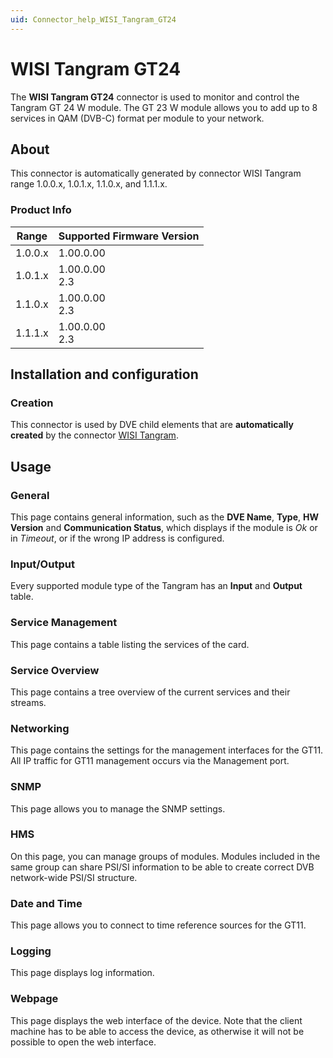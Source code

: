 ```yaml
---
uid: Connector_help_WISI_Tangram_GT24
---
```


# WISI Tangram GT24

The **WISI Tangram GT24** connector is used to monitor and control the Tangram GT 24 W module. The GT 23 W module allows you to add up to 8 services in QAM (DVB-C) format per module to your network.

## About

This connector is automatically generated by connector WISI Tangram range 1.0.0.x, 1.0.1.x, 1.1.0.x, and 1.1.1.x.

### Product Info

| Range   | Supported Firmware Version |
|---------|----------------------------|
| 1.0.0.x | 1.00.0.00                  |
| 1.0.1.x | 1.00.0.00<br>2.3           |
| 1.1.0.x | 1.00.0.00<br>2.3           |
| 1.1.1.x | 1.00.0.00<br>2.3           |

## Installation and configuration

### Creation

This connector is used by DVE child elements that are **automatically created** by the connector [WISI Tangram](xref:Connector_help_WISI_Tangram).

## Usage

### General

This page contains general information, such as the **DVE Name**, **Type**, **HW Version** and **Communication Status**, which displays if the module is *Ok* or in *Timeout*, or if the wrong IP address is configured.

### Input/Output

Every supported module type of the Tangram has an **Input** and **Output** table.

### Service Management

This page contains a table listing the services of the card.

### Service Overview

This page contains a tree overview of the current services and their streams.

### Networking

This page contains the settings for the management interfaces for the GT11. All IP traffic for GT11 management occurs via the Management port.

### SNMP

This page allows you to manage the SNMP settings.

### HMS

On this page, you can manage groups of modules. Modules included in the same group can share PSI/SI information to be able to create correct DVB network-wide PSI/SI structure.

### Date and Time

This page allows you to connect to time reference sources for the GT11.

### Logging

This page displays log information.

### Webpage

This page displays the web interface of the device. Note that the client machine has to be able to access the device, as otherwise it will not be possible to open the web interface.
